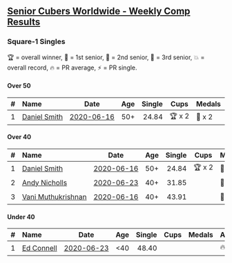 <style>table {white-space: nowrap;}</style>

## [Senior Cubers Worldwide - Weekly Comp Results](/scw-comp/results/)
### Square-1 Singles

🏆 = overall winner, 🥇 = 1st senior, 🥈 = 2nd senior, 🥉 = 3rd senior, 💥 = overall record, 🔥 = PR average, ⚡ = PR single.

#### Over 50

| # | Name | Date | Age | Single | Cups | Medals | Achievements | Video |
| :--: | :-- | :--: | :--: | --: | :--: | :-- | :-- | :-- |
| 1 | [Daniel Smith](../../persons/daniel_smith/sq1.md) | [2020-06-16](2020-06-16.md) | 50+ | 24.84 | 🏆 x 2 | 🥇 x 2 | 💥 x 1, 🔥 x 1, ⚡ x 1 | [Link](https://www.facebook.com/events/296087658445428/permalink/301316697922524/) |

#### Over 40

| # | Name | Date | Age | Single | Cups | Medals | Achievements | Video |
| :--: | :-- | :--: | :--: | --: | :--: | :-- | :-- | :-- |
| 1 | [Daniel Smith](../../persons/daniel_smith/sq1.md) | [2020-06-16](2020-06-16.md) | 50+ | 24.84 | 🏆 x 2 | 🥇 x 2 | 💥 x 1, 🔥 x 1, ⚡ x 1 | [Link](https://www.facebook.com/events/296087658445428/permalink/301316697922524/) |
| 2 | [Andy Nicholls](../../persons/andy_nicholls/sq1.md) | [2020-06-23](2020-06-23.md) | 40+ | 31.85 |  | 🥈 x 2 | 🔥 x 1, ⚡ x 2 | [Link](https://www.facebook.com/events/1618516681636159/permalink/1624283784392782/) |
| 3 | [Vani Muthukrishnan](../../persons/vani_muthukrishnan/sq1.md) | [2020-06-16](2020-06-16.md) | 40+ | 43.91 |  | 🥉 x 1 | 🔥 x 1, ⚡ x 1 | [Link](https://www.facebook.com/events/296087658445428/permalink/298743144846546/) |

#### Under 40

| # | Name | Date | Age | Single | Cups | Medals | Achievements | Video |
| :--: | :-- | :--: | :--: | --: | :--: | :-- | :-- | :-- |
| 1 | [Ed Connell](../../persons/ed_connell/sq1.md) | [2020-06-23](2020-06-23.md) | <40 | 48.40 |  |  | 🔥 x 1, ⚡ x 2 | [Link](https://www.facebook.com/events/1618516681636159/permalink/1621436411344186/) |


<!-- Global site tag (gtag.js) - Google Analytics -->
<script async src="https://www.googletagmanager.com/gtag/js?id=UA-86348435-3"></script>
<script>window.dataLayer = window.dataLayer || []; function gtag() {dataLayer.push(arguments);} gtag('js', new Date()); gtag('config', 'UA-86348435-3');</script>
